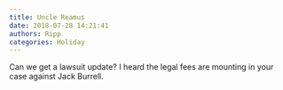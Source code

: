 ```yaml
---
title: Uncle Reamus
date: 2018-07-28 14:21:41
authors: Ripp
categories: Holiday
---
```


 Can we get a lawsuit update?
I heard the legal fees are mounting in your case against Jack Burrell.
